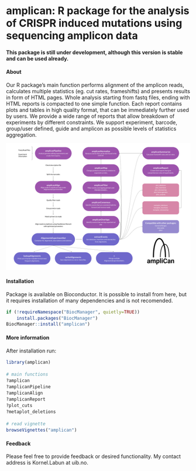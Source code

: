 # amplican: R package for the analysis of CRISPR induced mutations using sequencing amplicon data

#### This package is still under development, although this version is stable and can be used already.

#### About

Our R package’s main function performs alignment of the amplicon reads, calculates multiple statistics (eg. cut rates, frameshifts) and presents results in form of HTML pages. Whole analysis starting from fastq files, ending with HTML reports is compacted to one simple function. Each report contains plots and tables in high quality format, that can be immediately further used by users. We provide a wide range of reports that allow breakdown of experiments by different constraints. We support experiment, barcode, group/user defined, guide and amplicon as possible levels of statistics aggregation. 

![Conceptual map of the amplican](vignettes/figures/amplican_conceptual_map.png)


#### Installation

Package is available on Bioconductor. It is possible to install from here, but it requires installation of many dependencies and is not recomended.

```r
if (!requireNamespace("BiocManager", quietly=TRUE))
    install.packages("BiocManager")
BiocManager::install("amplican")
```  

#### More information

After installation run:
```r
library(amplican)

# main functions
?amplican
?amplicanPipeline
?amplicanAlign
?amplicanReport
?plot_cuts
?metaplot_deletions

# read vignette
browseVignettes("amplican")
```

#### Feedback

Please feel free to provide feedback or desired functionality. My contact address is Kornel.Labun at uib.no.
